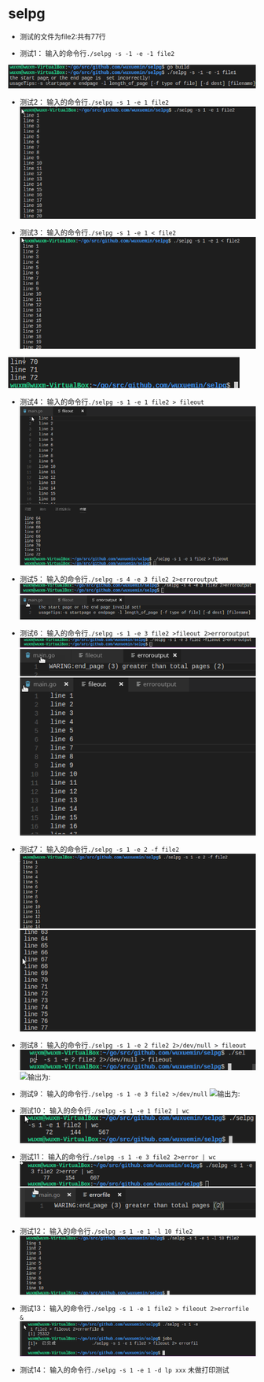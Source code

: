 # selpg
* 测试的文件为file2:共有77行

* 测试1：
输入的命令行`./selpg -s -1 -e -1 file2`

![输出为:](https://github.com/wuxuemin/selpg/blob/master/image/1-1.png?raw=true)


* 测试2：
输入的命令行`./selpg -s 1 -e 1 file2`
![输出为:](https://github.com/wuxuemin/selpg/blob/master/image/1-2.png?raw=true)


* 测试3：
输入的命令行`./selpg -s 1 -e 1 < file2`
![输出为:](https://github.com/wuxuemin/selpg/blob/master/image/1-3.png?raw=true)

![从第一行至72行(中间省略)](https://github.com/wuxuemin/selpg/blob/master/image/1-3-2.png?raw=true)


* 测试4：
输入的命令行`./selpg -s 1 -e 1 file2 > fileout`
![输出为:](https://github.com/wuxuemin/selpg/blob/master/image/1-4.png?raw=true)

* 测试5：
输入的命令行`./selpg -s 4 -e 3 file2 2>erroroutput`
![输出为:](https://github.com/wuxuemin/selpg/blob/master/image/1-5-1.png?raw=true)
![输出为:](https://github.com/wuxuemin/selpg/blob/master/image/1-5-2.png?raw=true)

* 测试6：
输入的命令行`./selpg -s 1 -e 3 file2 >fileout 2>erroroutput`
![输出为:](https://github.com/wuxuemin/selpg/blob/master/image/1-6-1.png?raw=true)
![输出为:](https://github.com/wuxuemin/selpg/blob/master/image/1-6-2.png?raw=true)
![输出为:](https://github.com/wuxuemin/selpg/blob/master/image/1-6-3.png?raw=true)

* 测试7：
输入的命令行`./selpg -s 1 -e 2 -f file2`
![输出为:](https://github.com/wuxuemin/selpg/blob/master/image/1-7-1.png?raw=true)
![输出为:](https://github.com/wuxuemin/selpg/blob/master/image/1-7-2.png?raw=true)

* 测试8：
输入的命令行`./selpg -s 1 -e 2 file2 2>/dev/null > fileout`
![输出为:](https://github.com/wuxuemin/selpg/blob/master/image/xin1-9-1(7).png?raw=true)
![输出为:](https://github.com/wuxuemin/selpg/blob/master/image/1-9-2(7).png?raw=true)

* 测试9：
输入的命令行`./selpg -s 1 -e 3 file2 >/dev/null`
![输出为:](https://github.com/wuxuemin/selpg/blob/master/image/1-10(8).png?raw=true)

* 测试10：
输入的命令行`./selpg -s 1 -e 1 file2 | wc`
![输出为:](https://github.com/wuxuemin/selpg/blob/master/image/1-11.png?raw=true)

* 测试11：
输入的命令行`./selpg -s 1 -e 3 file2 2>error | wc`
![输出为:](https://github.com/wuxuemin/selpg/blob/master/image/1-12-1.png?raw=true)
![输出为:](https://github.com/wuxuemin/selpg/blob/master/image/1-12-2.png?raw=true)

* 测试12：
输入的命令行`./selpg -s 1 -e 1 -l 10 file2`
![输出为:](https://github.com/wuxuemin/selpg/blob/master/image/2-1.png?raw=true)


* 测试13：
输入的命令行`./selpg -s 1 -e 1 file2 > fileout 2>errorfile &`
![输出为:](https://github.com/wuxuemin/selpg/blob/master/image/1-14.png?raw=true)

* 测试14：
输入的命令行`./selpg -s 1 -e 1 -d lp xxx`
未做打印测试
